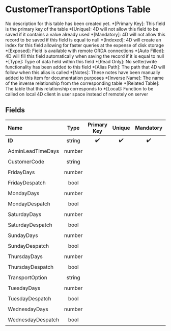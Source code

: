 ﻿# CustomerTransportOptions Table
No description for this table has been created yet.
*[Primary Key]: This field is the primary key of the table
*[Unique]: 4D will not allow this field to be saved if it contains a value already used
*[Mandatory]: 4D will not allow this record to be saved if this field is equal to null
*[Indexed]: 4D will create an index for this field allowing for faster queries at the expense of disk storage
*[Exposed]: Field is available with remote ORDA connections
*[Auto Filled]: 4D will fill this field automatically when saving the record if it is equal to null
*[Type]: Type of data held within this field
*[Read Only]: No setter/write functionality has been added to this field
*[Alias Path]: The path that 4D will follow when this alias is called
*[Notes]: These notes have been manually added to this item for documentation purposes
*[Inverse Name]: The name of the inverse relationship from the corresponding table
*[Related Table]: The table that this relationship corresponds to
*[Local]: Function to be called on local 4D client in user space instead of remotely on server
## Fields

|Name|Type|Primary Key|Unique|Mandatory|Indexed|Exposed|Auto Filled|Notes|
|:---|:---:|:---:|:---:|:---:|:---:|:---:|:---:|:---:|
|**ID**|string|✔️|✔️|✔️|✔️|✔️|✔️||
|AdminLeadTimeDays|number|||||✔️|||
|CustomerCode|string|||||✔️|||
|FridayDays|number|||||✔️|||
|FridayDespatch|bool|||||✔️|||
|MondayDays|number|||||✔️|||
|MondayDespatch|bool|||||✔️|||
|SaturdayDays|number|||||✔️|||
|SaturdayDespatch|bool|||||✔️|||
|SundayDays|number|||||✔️|||
|SundayDespatch|bool|||||✔️|||
|ThursdayDays|number|||||✔️|||
|ThursdayDespatch|bool|||||✔️|||
|TransportOption|string|||||✔️|||
|TuesdayDays|number|||||✔️|||
|TuesdayDespatch|bool|||||✔️|||
|WednesdayDays|number|||||✔️|||
|WednesdayDespatch|bool|||||✔️|||